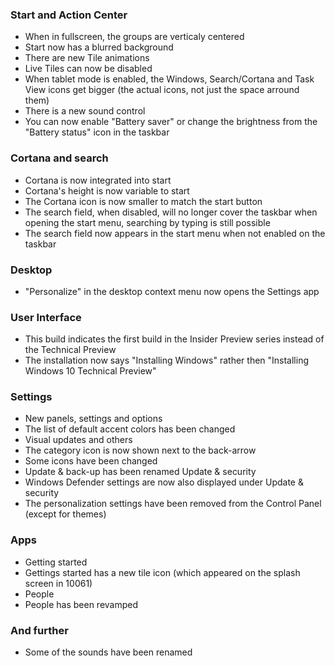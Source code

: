 ### Start and Action Center
- When in fullscreen, the groups are verticaly centered
- Start now has a blurred background
- There are new Tile animations
- Live Tiles can now be disabled
- When tablet mode is enabled, the Windows, Search/Cortana and Task View icons get bigger (the actual icons, not just the space arround them)
- There is a new sound control
- You can now enable "Battery saver" or change the brightness from the "Battery status" icon in the taskbar

### Cortana and search
- Cortana is now integrated into start
- Cortana's height is now variable to start
- The Cortana icon is now smaller to match the start button
- The search field, when disabled, will no longer cover the taskbar when opening the start menu, searching by typing is still possible
- The search field now appears in the start menu when not enabled on the taskbar

### Desktop
- "Personalize" in the desktop context menu now opens the Settings app

### User Interface
- This build indicates the first build in the Insider Preview series instead of the Technical Preview
- The installation now says "Installing Windows" rather then "Installing Windows 10 Technical Preview"

### Settings
- New panels, settings and options
 - The list of default accent colors has been changed
- Visual updates and others
 - The category icon is now shown next to the back-arrow
 - Some icons have been changed
 - Update & back-up has been renamed Update & security
 - Windows Defender settings are now also displayed under Update & security
- The personalization settings have been removed from the Control Panel (except for themes)

### Apps
- Getting started
 - Gettings started has a new tile icon (which appeared on the splash screen in 10061)
- People
 - People has been revamped

### And further
- Some of the sounds have been renamed